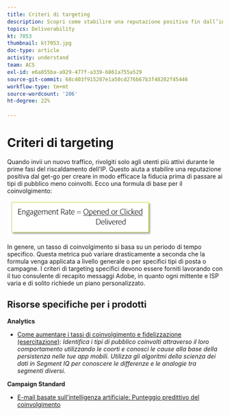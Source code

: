 ```yaml
---
title: Criteri di targeting
description: Scopri come stabilire una reputazione positiva fin dall’inizio, per creare in modo efficace la fiducia prima di rivolgerti ai tuoi tipi di pubblico meno coinvolti.
topics: Deliverability
kt: 7053
thumbnail: kt7053.jpg
doc-type: article
activity: understand
team: ACS
exl-id: e6a855ba-a929-477f-a339-6861a755a529
source-git-commit: 68c403f915287e1a50cd276b67b3f48202f45446
workflow-type: tm+mt
source-wordcount: '206'
ht-degree: 22%

---
```


# Criteri di targeting

Quando invii un nuovo traffico, rivolgiti solo agli utenti più attivi durante le prime fasi del riscaldamento dell’IP. Questo aiuta a stabilire una reputazione positiva dal get-go per creare in modo efficace la fiducia prima di passare ai tipi di pubblico meno coinvolti. Ecco una formula di base per il coinvolgimento:

![Formula di impegno](../assets/formula-for-enagement.png)

In genere, un tasso di coinvolgimento si basa su un periodo di tempo specifico. Questa metrica può variare drasticamente a seconda che la formula venga applicata a livello generale o per specifici tipi di posta o campagne. I criteri di targeting specifici devono essere forniti lavorando con il tuo consulente di recapito messaggi Adobe, in quanto ogni mittente e ISP varia e di solito richiede un piano personalizzato.

## Risorse specifiche per i prodotti

**Analytics**

* [Come aumentare i tassi di coinvolgimento e fidelizzazione (esercitazione)](https://experienceleague.adobe.com/docs/analytics-learn/tutorials/mobile-app-analytics/measuring-mobile-analytics/how-to-increase-engagement-and-retention-rates.html?lang=en#mobile-app-analytics):  *Identifica i tipi di pubblico coinvolti attraverso il loro comportamento utilizzando le coorti e conosci le cause alla base della persistenza nelle tue app mobili. Utilizza gli algoritmi della scienza dei dati in Segment IQ per conoscere le differenze e le analogie tra segmenti diversi.*

**Campaign Standard**

* [E-mail basate sull’intelligenza artificiale: Punteggio predittivo del coinvolgimento](https://experienceleague.adobe.com/docs/campaign-standard/using/testing-and-sending/preparing-and-testing-messages/predictive.html#predictive-scoring)
